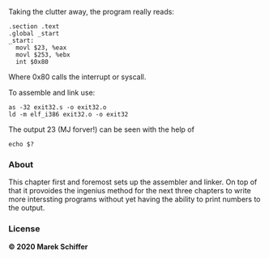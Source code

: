 Taking the clutter away, the program really reads:
```
.section .text
.global _start
_start:
  movl $23, %eax
  movl $253, %ebx
  int $0x80
```
Where 0x80 calls the interrupt or syscall.

To assemble and link use:
```
as -32 exit32.s -o exit32.o
ld -m elf_i386 exit32.o -o exit32
```
The output 23 (MJ forver!) can be seen with the help of
```
echo $?
```
### About
This chapter first and foremost sets up the assembler and linker.
On top of that it provoides the ingenius method for the next three 
chapters to write more interssting programs without yet having the
ability to print numbers to the output.

### License

**© 2020 Marek Schiffer**
